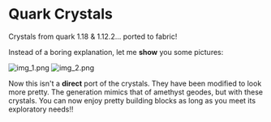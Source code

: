 # Quark Crystals

Crystals from quark 1.18 & 1.12.2... ported to fabric!

Instead of a boring explanation, let me **show** you some pictures:

 ![img_1.png](img_1.png)
<img alt="img_2.png" src="img_2.png"/>

Now this isn't a **direct** port of the crystals. They have been modified to look more pretty.
The generation mimics that of amethyst geodes, but with these crystals.
You can now enjoy pretty building blocks as long as you meet its exploratory needs!!
